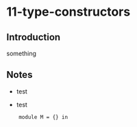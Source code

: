 11-type-constructors
====================

Introduction
------------

something

Notes
-----

-   test

-   test

<!-- -->

        module M = {} in
